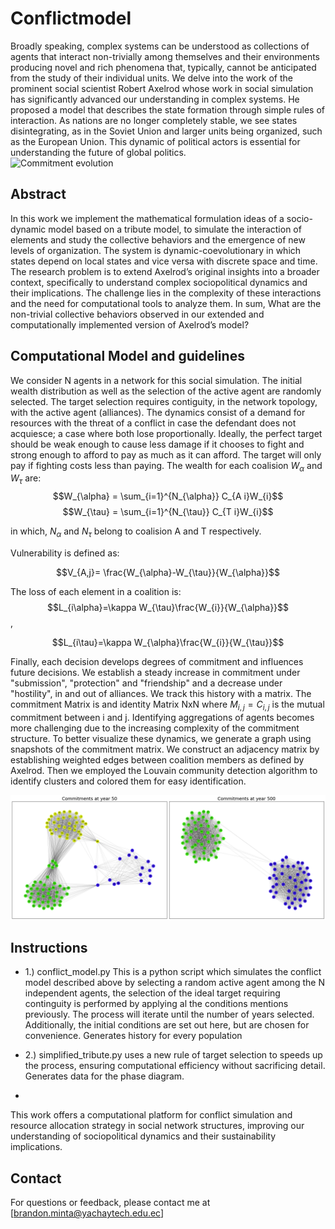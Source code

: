 # Conflictmodel
Broadly speaking, complex systems can be understood as collections of agents that interact non-trivially among themselves and their environments producing novel and rich phenomena that, typically, cannot be anticipated from the study of their individual units.  We delve into the work of the prominent social scientist Robert Axelrod whose work in social simulation has significantly advanced our understanding in complex systems. He proposed a model that describes the state formation through simple rules of interaction. As nations are no longer completely stable, we see states disintegrating, as in the Soviet Union and larger units being organized, such as the European Union. This dynamic of political actors is essential for understanding the future of global politics.  
![Commitment evolution](outputfolder/commitment_animations/test1.gif)

## Abstract
In this work we implement the mathematical formulation ideas of a socio-dynamic model based on a tribute model, to simulate the interaction of elements and study the collective behaviors and the emergence of new levels of organization. The system is dynamic-coevolutionary in which states depend on local states and vice versa with discrete space and time. The research problem is to extend Axelrod’s original insights into a broader context, specifically to understand complex sociopolitical dynamics and their implications. The challenge lies in the complexity of these interactions and the need for computational tools to analyze them. In sum, What are the non-trivial collective behaviors observed in our extended and computationally implemented version of Axelrod’s model? 

## Computational Model and guidelines
We consider N agents in a network for this social simulation. The initial wealth distribution as well as the selection of the active agent are randomly selected. The target selection requires contiguity, in the network topology, with the active agent (alliances). The dynamics consist of a demand for resources with the threat of a conflict in case the defendant does not acquiesce; a case where both lose proportionally. Ideally, the perfect target should be weak enough to cause less damage if it chooses to fight and strong enough to afford to pay as much as it can afford. The target will only pay if fighting costs less than paying. 
The wealth for each coalision $W_{\alpha}$ and $W_{\tau}$ are:
        $$W_{\alpha} = \sum_{i=1}^{N_{\alpha}} C_{A i}W_{i}$$
        $$W_{\tau} = \sum_{i=1}^{N_{\tau}} C_{T i}W_{i}$$
        
in which, $N_{\alpha}$ and $N_{\tau}$ belong to coalision A and T respectively. 

Vulnerability is defined as: 

$$V_{A,j}= \frac{W_{\alpha}-W_{\tau}}{W_{\alpha}}$$

The loss of each element in a coalition is:
$$L_{i\alpha}=\kappa W_{\tau}\frac{W_{i}}{W_{\alpha}}$$,


$$L_{i\tau}=\kappa W_{\alpha}\frac{W_{i}}{W_{\tau}}$$


Finally, each decision develops degrees of commitment and influences future decisions. We establish a steady increase in commitment under "submission", "protection" and "friendship" and a decrease under "hostility", in and out of alliances. We track this history with a matrix. The commitment Matrix is and identity Matrix NxN where $M_{i,j}=C_{i,j}$ is the mutual commitment between i and j. Identifying aggregations of agents becomes more challenging due to the increasing complexity of the commitment structure. To better visualize these dynamics, we generate a graph using snapshots of the commitment matrix. We construct an adjacency matrix by establishing weighted edges between coalition members as defined by Axelrod. Then we employed the Louvain community detection algorithm to identify clusters and colored them for easy identification.

![Constructed Adaptative Commitments Network fot the tribute model](outputfolder/images/Commitments.png)


## Instructions

- 1.) conflict_model.py  This is a python script which simulates the conflict model described above by selecting a random active agent among the N independent agents, the selection of the ideal target requiring continguity is performed by applying al the conditions mentions previously. The process will iterate until the number of years selected. Additionally, the initial conditions are set out here, but are chosen for convenience. Generates history for every population
  
- 2.) simplified_tribute.py uses a new rule of target selection to speeds up the process, ensuring computational efficiency without sacrificing detail. Generates data for the phase diagram. 
- 

This work offers a computational platform for conflict simulation and resource allocation strategy in social network structures, improving our understanding of sociopolitical dynamics and their sustainability implications. 




## Contact
For questions or feedback, please contact me at [brandon.minta@yachaytech.edu.ec]
